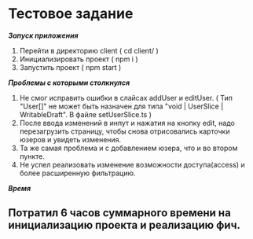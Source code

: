 # Тестовое задание

**_Запуск приложения_**

1. Перейти в директорию client ( cd client/ )
2. Инициализировать проект ( npm i )
3. Запустить проект ( npm start )

**_Проблемы с которыми столкнулся_**

1. Не смог исправить ошибки в слайсах addUser и editUser. ( Тип "User[]" не может быть назначен для типа "void | UserSlice | WritableDraft<UserSlice>". В файле setUserSlice.ts )
2. После ввода изменений в инпут и нажатия на кнопку edit, надо перезагрузить страницу, чтобы снова отрисовались карточки юзеров и увидеть изменения.
3. Та же самая проблема и с добавлением юзера, что и во втором пункте.
4. Не успел реализовать изменение возможности доступа(access) и более расширенную фильтрацию.

**_Время_**

## Потратил 6 часов суммарного времени на инициализацию проекта и реализацию фич.